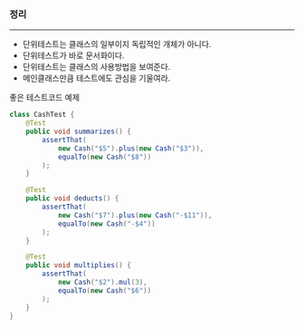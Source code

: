 ### 정리

---

- 단위테스트는 클래스의 일부이지 독립적인 개체가 아니다.
- 단위테스트가 바로 문서화이다.
- 단위테스트는 클래스의 사용방법을 보여준다.
- 메인클래스만큼 테스트에도 관심을 기울여라.

좋은 테스트코드 예제

```java
class CashTest {
	@Test
	public void summarizes() {
		assertThat(
			new Cash("$5").plus(new Cash("$3")),
			equalTo(new Cash("$8"))
		);
	}

	@Test
	public void deducts() {
		assertThat(
			new Cash("$7").plus(new Cash("-$11")),
			equalTo(new Cash("-$4"))
		);
	}

	@Test
	public void multiplies() {
		assertThat(
			new Cash("$2").mul(3),
			equalTo(new Cash("$6"))
		);
	}
}
```
